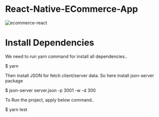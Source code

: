 # React-Native-ECommerce-App

![ecommerce-react](https://user-images.githubusercontent.com/54524364/114675552-fda91700-9d25-11eb-8b3e-32f8505e725b.gif)

# Install Dependencies

We need to run yarn command for install all dependencies..

$ yarn
 
 Then install JSON for fetch client/server data. So here install json-server package

$ json-server server.json -p 3001 -w -d 300

To Run the project, apply below command..

$ yarn test

